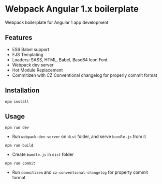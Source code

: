 
# Webpack Angular 1.x boilerplate

Webpack boilerplate for Angular 1 app development

## Features

* ES6 Babel support
* EJS Templating
* Loaders: SASS, HTML, Babel, Base64 Icon Font
* Webpack dev server
* Hot Module Replacement
* Commitizen with CZ Conventional changelog for properly commit format

## Installation 

```
npm install
```

## Usage

```
npm run dev
```

- Run `webpack-dev-server` on `dist` folder, and serve `bundle.js` from it

```
npm run build
```

- Create `bundle.js` in `dist` folder

```
npm run commit
```

- Run `commitizen` and `cz-conventional-changelog` for property commit format





